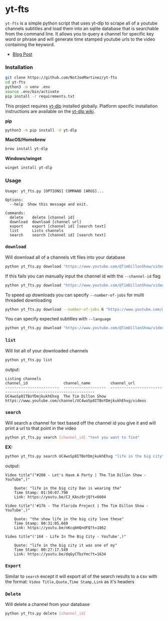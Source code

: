 
# yt-fts 
`yt-fts` is a simple python script that uses yt-dlp to scrape all of a youtube channels subtitles
and load them into an sqlite database that is searchable from the command line. It allows you to
query a channel for specific key word or phrase and will generate time stamped youtube urls to
the video containing the keyword. 

- [Blog Post](https://notjoemartinez.com/blog/youtube_full_text_search/)

### Installation 

```bash
git clone https://github.com/NotJoeMartinez/yt-fts
cd yt-fts
python3 -m venv .env
source .env/bin/activate
pip install -r requirements.txt
```

This project requires [yt-dlp](https://github.com/yt-dlp/yt-dlp) installed globally. Platform specific installation instructions are available on the [yt-dlp wiki](https://github.com/yt-dlp/yt-dlp/wiki/Installation). 

**pip**
```bash
python3 -m pip install -U yt-dlp
```
**MacOS/Homebrew**
```bash
brew install yt-dlp
```
**Windows/winget**
```bash
winget install yt-dlp
```


### Usage 
```
Usage: yt_fts.py [OPTIONS] COMMAND [ARGS]...

Options:
  --help  Show this message and exit.

Commands:
  delete    delete [channel id]
  download  download [channel url]
  export    export [channel id] [search text]
  list      Lists channels
  search    search [channel id] [search text]
```

### `download`
Will download all of a channels vtt files into your database 
```bash
python yt_fts.py download "https://www.youtube.com/@TimDillonShow/videos"
```
If this fails you can manually input the channel id with the `--channel-id` flag
```bash
python yt_fts.py download "https://www.youtube.com/@TimDillonShow/videos" --channel-id "UC4woSp8ITBoYDmjkukhEhxg"
```

To speed up downloads you can specify `--number-of-jobs` for multi threaded downloading 
```bash
python yt_fts.py download --number-of-jobs 6 "https://www.youtube.com/@TimDillonShow/videos"
```

You can specify expected subtitles with `--language`
```bash
python yt_fts.py download "https://www.youtube.com/@TimDillonShow/videos" --language de
```

### `list`
Will list all of your downloaded channels 
```bash
python yt_fts.py list
```

output:
```
Listing channels
channel_id                channel_name         channel_url
------------------------  -------------------  ---------------------------------------------------------------
UC4woSp8ITBoYDmjkukhEhxg  The Tim Dillon Show  https://www.youtube.com/channel/UC4woSp8ITBoYDmjkukhEhxg/videos
```

### `search`
Will search a channel for text based off the channel id you give it and 
will print a url to that point in the video
```bash
python yt_fts.py search [channel_id] "text you want to find"
```
**EX:**

```bash
python yt_fts.py search UC4woSp8ITBoYDmjkukhEhxg "life in the big city"
```
output:
```
Video title"("#208 - Let's Have A Party | The Tim Dillon Show - YouTube",)"

    Quote: "life in the big city Dan is wearing the"
    Time Stamp: 01:50:07.790
    Link: https://youtu.be/CJ_KAsz8rjQ?t=6604

Video title"('#176 - The Florida Project | The Tim Dillon Show - YouTube',)"

    Quote: "the show life in the big city love these"
    Time Stamp: 00:31:05.669
    Link: https://youtu.be/nKcqbHQndFQ?t=1862

Video title"('164 - Life In The Big City - YouTube',)"

    Quote: "life in the big city it was one of my"
    Time Stamp: 00:27:17.549
    Link: https://youtu.be/dqGyCTbzYmc?t=1634
```

### `Export`
Similar to `search` except it will export all of the search results to a csv 
with the format: `Video Title,Quote,Time Stamp,Link` as it's headers

### `Delete` 
Will delete a channel from your database 
```bash
python yt_fts.py delete [channel_id]
```
